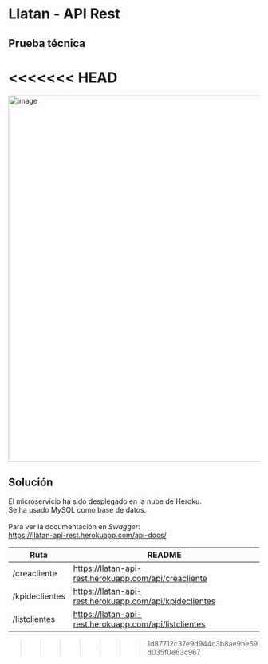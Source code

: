 # Llatan - API Rest
## Prueba técnica

<<<<<<< HEAD
=======
<img width="735" alt="image" src="https://user-images.githubusercontent.com/73305665/166167702-0031e1a1-7833-4c39-b408-65c5f314c4a5.png">

## Solución

El microservicio ha sido desplegado en la nube de Heroku. <br />
Se ha usado MySQL como base de datos.<br /> <br />
Para ver la documentación en *Swagger*:<br/> https://llatan-api-rest.herokuapp.com/api-docs/

| Ruta | README |
| ------ | ------ |
| /creacliente | https://llatan-api-rest.herokuapp.com/api/creacliente |
| /kpideclientes | https://llatan-api-rest.herokuapp.com/api/kpideclientes |
| /listclientes | https://llatan-api-rest.herokuapp.com/api/listclientes |
>>>>>>> 1d87712c37e9d944c3b8ae9be59d035f0e63c967
